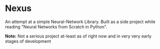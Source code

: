 
# Nexus
An attempt at a simple Neural-Network Library.
Built as a side project while reading "Neural Networks from Scratch in Python".

**Note:** Not a serious project at-least as of right now and in very very early stages of development